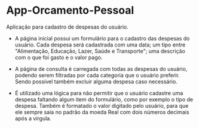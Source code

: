 # App-Orcamento-Pessoal
Aplicação para cadastro de despesas do usuário.

- A página inicial possui um formulário para o cadastro das despesas do usuário.
Cada despesa será cadastrada com uma data; um tipo entre "Alimentação, Educação, Lazer, Saúde e Transporte";
uma descrição com o que foi gasto e o valor pago.

- A página de consulta é carregada com todas as despesas do usuário,
podendo serem filtradas por cada categoria que o usuário preferir.
Sendo possível também excluir alguma despesa caso necessário.

- É utilizado uma lógica para não permitir que o usuário cadastre uma despesa faltando algum item do formulário, como por exemplo o tipo de despesa.
Também é formatado o valor digitado pelo usuário, para que ele sempre saia no padrão da moeda Real com dois números decimais após a vírgula.
